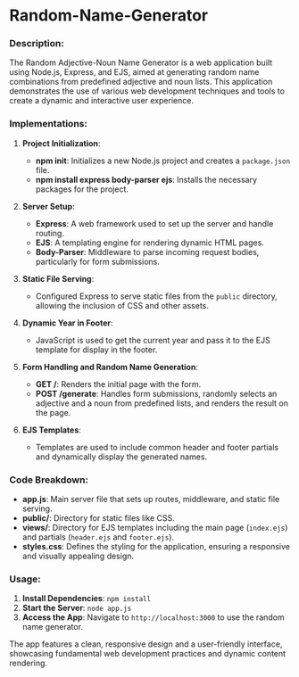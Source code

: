 # Random-Name-Generator

### Description:
The Random Adjective-Noun Name Generator is a web application built using Node.js, Express, and EJS, aimed at generating random name combinations from predefined adjective and noun lists. This application demonstrates the use of various web development techniques and tools to create a dynamic and interactive user experience.

### Implementations:

1. **Project Initialization**:
    - **npm init**: Initializes a new Node.js project and creates a `package.json` file.
    - **npm install express body-parser ejs**: Installs the necessary packages for the project.

2. **Server Setup**:
    - **Express**: A web framework used to set up the server and handle routing.
    - **EJS**: A templating engine for rendering dynamic HTML pages.
    - **Body-Parser**: Middleware to parse incoming request bodies, particularly for form submissions.

3. **Static File Serving**:
    - Configured Express to serve static files from the `public` directory, allowing the inclusion of CSS and other assets.

4. **Dynamic Year in Footer**:
    - JavaScript is used to get the current year and pass it to the EJS template for display in the footer.

5. **Form Handling and Random Name Generation**:
    - **GET /**: Renders the initial page with the form.
    - **POST /generate**: Handles form submissions, randomly selects an adjective and a noun from predefined lists, and renders the result on the page.

6. **EJS Templates**:
    - Templates are used to include common header and footer partials and dynamically display the generated names.

### Code Breakdown:
- **app.js**: Main server file that sets up routes, middleware, and static file serving.
- **public/**: Directory for static files like CSS.
- **views/**: Directory for EJS templates including the main page (`index.ejs`) and partials (`header.ejs` and `footer.ejs`).
- **styles.css**: Defines the styling for the application, ensuring a responsive and visually appealing design.

### Usage:
1. **Install Dependencies**: `npm install`
2. **Start the Server**: `node app.js`
3. **Access the App**: Navigate to `http://localhost:3000` to use the random name generator.

The app features a clean, responsive design and a user-friendly interface, showcasing fundamental web development practices and dynamic content rendering.
